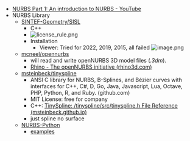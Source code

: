 - [NURBS Part 1: An introduction to NURBS - YouTube](https://www.youtube.com/watch?v=GJnXuSsjtZo)
- NURBS Library
	- [SINTEF-Geometry/SISL](https://github.com/SINTEF-Geometry/SISL)
		- C++
		- ![license_rule.png](../assets/license_rule_1682059827944_0.png)
		- Installation
			- Viewer: Tried for 2022, 2019, 2015, all failed ![image.png](../assets/image_1682581298157_0.png)
	- [mcneel/opennurbs](https://github.com/mcneel/opennurbs/tree/v7.11.21285.13001)
		- will read and write openNURBS 3D model files (*.3dm*).
		- [Rhino - The openNURBS initiative (rhino3d.com)](https://www.rhino3d.com/it/features/developer/opennurbs/)
	- [msteinbeck/tinyspline](https://github.com/msteinbeck/tinyspline#documentation)
		- ANSI C library for NURBS, B-Splines, and Bézier curves with interfaces for C++, C#, D, Go, Java, Javascript, Lua, Octave, PHP, Python, R, and Ruby. (github.com)
		- MIT License: free for company
		- C++: [TinySpline: /tinyspline/src/tinyspline.h File Reference (msteinbeck.github.io)](https://msteinbeck.github.io/tinyspline/tinyspline_8h.html)
		- just spline no surface
	- [NURBS-Python](https://github.com/orbingol/NURBS-Python)
		- [examples](https://github.com/orbingol/geomdl-examples)